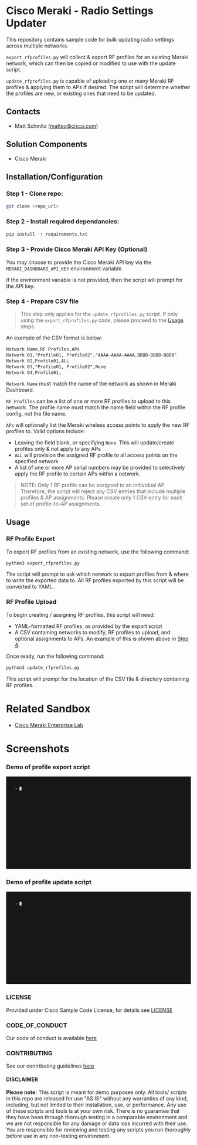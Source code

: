 # Cisco Meraki - Radio Settings Updater

This repository contains sample code for bulk updating radio settings across multiple networks.

`export_rfprofiles.py` will collect & export RF profiles for an existing Meraki network, which can then be copied or modified to use with the update script.

`update_rfprofiles.py` is capable of uploading one or many Meraki RF profiles & applying them to APs if desired. The script will determine whether the profiles are new, or existing ones that need to be updated.

## Contacts

- Matt Schmitz (<mattsc@cisco.com>)

## Solution Components

- Cisco Meraki

## Installation/Configuration

### **Step 1 - Clone repo:**

```bash
git clone <repo_url>
```

### **Step 2 - Install required dependancies:**

```bash
pip install -r requirements.txt
```

### **Step 3 - Provide Cisco Meraki API Key (Optional)**

You may choose to provide the Cisco Meraki API key via the `MERAKI_DASHBOARD_API_KEY` environment variable.

If the environment variable is not provided, then the script will prompt for the API key.

### **Step 4 - Prepare CSV file**

> This step only applies for the `update_rfprofiles.py` script. If only using the `export_rfprofiles.py` code, please proceed to the [Usage](#rf-profile-export) steps.

An example of the CSV format is below:

```csv
Network Name,RF Profiles,APs
Network 01,"Profile01, Profile02","AAAA-AAAA-AAAA,BBBB-BBBB-BBBB"
Network 02,Profile01,ALL
Network 03,"Profile01, Profile02",None
Network 04,Profile01,
```

`Network Name` must match the name of the network as shown in Meraki Dashboard.

`RF Profiles` can be a list of one or more RF profiles to upload to this network. The profile name must match the name field within the RF profile config, not the file name.

`APs` will optionally list the Meraki wireless access points to apply the new RF profiles to. Valid options include:

- Leaving the field blank, or specifying `None`. This will update/create profiles only & not apply to any APs
- `ALL` will provision the assigned RF profile to all access points on the specified network
- A list of one or more AP serial numbers may be provided to selectively apply the RF profile to certain APs within a network.

> NOTE: Only 1 RF profile can be assigned to an individual AP. Therefore, the script will reject any CSV entries that include multiple profiles & AP assignments. Please create only 1 CSV entry for each set of profile-to-AP assignments.

## Usage

### RF Profile Export

To export RF profiles from an existing network, use the following command:

```bash
python3 export_rfprofiles.py
```

The script will prompt to ask which network to export profiles from & where to write the exported data to. All RF profiles exported by this script will be converted to YAML.

### RF Profile Upload

To begin creating / assigning RF profiles, this script will need:

- YAML-formatted RF profiles, as provided by the export script
- A CSV containing networks to modify, RF profiles to upload, and optional assignments to APs. An example of this is shown above in [Step 4](#step-4---prepare-csv-file).

Once ready, run the following command:

```bash
python3 update_rfprofiles.py
```

This script will prompt for the location of the CSV file & directory containing RF profiles.

# Related Sandbox

- [Cisco Meraki Enterprise Lab](https://devnetsandbox.cisco.com/RM/Diagram/Index/e7b3932b-0d47-408e-946e-c23a0c031bda?diagramType=Topology)

# Screenshots

### Demo of profile export script

![/IMAGES/demo-export.gif](/IMAGES/demo-export.gif)

### Demo of profile update script

![/IMAGES/demo-update.gif](/IMAGES/demo-update.gif)

### LICENSE

Provided under Cisco Sample Code License, for details see [LICENSE](LICENSE.md)

### CODE_OF_CONDUCT

Our code of conduct is available [here](CODE_OF_CONDUCT.md)

### CONTRIBUTING

See our contributing guidelines [here](CONTRIBUTING.md)

#### DISCLAIMER

<b>Please note:</b> This script is meant for demo purposes only. All tools/ scripts in this repo are released for use "AS IS" without any warranties of any kind, including, but not limited to their installation, use, or performance. Any use of these scripts and tools is at your own risk. There is no guarantee that they have been through thorough testing in a comparable environment and we are not responsible for any damage or data loss incurred with their use.
You are responsible for reviewing and testing any scripts you run thoroughly before use in any non-testing environment.
